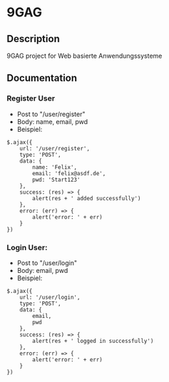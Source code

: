 # 9GAG
## Description
9GAG project for Web basierte Anwendungssysteme

## Documentation

### Register User
- Post to "/user/register"
- Body: name, email, pwd
- Beispiel:
```
$.ajax({
    url: '/user/register',
    type: 'POST',
    data: {
        name: 'Felix',
        email: 'felix@asdf.de',
        pwd: 'Start123'
    },
    success: (res) => {
        alert(res + ' added successfully')
    },
    error: (err) => {
        alert('error: ' + err)
    }
})  
```

### Login User:
- Post to "/user/login"
- Body: email, pwd
- Beispiel: 
```
$.ajax({
    url: '/user/login',
    type: 'POST',
    data: {
        email,
        pwd
    },
    success: (res) => {
        alert(res + ' logged in successfully')
    },
    error: (err) => {
        alert('error: ' + err)
    }
})
```
